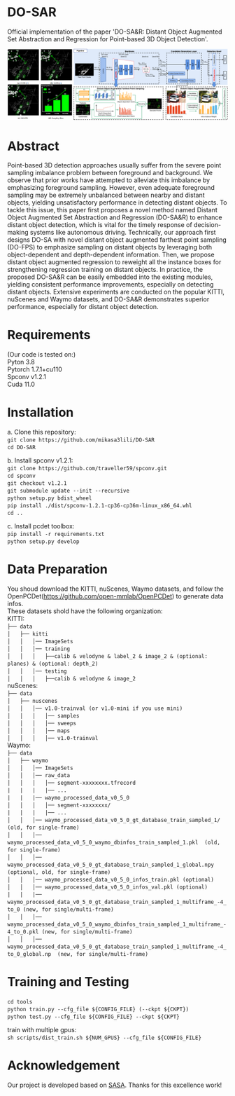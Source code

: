 # DO-SAR

Official implementation of the paper 'DO-SA&R: Distant Object Augmented Set Abstraction and Regression for Point-based 3D Object Detection'.
        

![image](https://github.com/mikasa3lili/DO-SAR/blob/main/docs/pipeline.png)

# Abstract

Point-based 3D detection approaches usually suffer from the severe point sampling imbalance problem between foreground and background. We observe that prior works have attempted to alleviate this imbalance by emphasizing foreground sampling. However, even adequate foreground sampling may be extremely unbalanced between nearby and distant objects, yielding unsatisfactory performance in detecting distant objects. To tackle this issue, this paper first proposes a novel method named Distant Object Augmented Set Abstraction and Regression (DO-SA&R) to enhance distant object detection, which is vital for the timely response of decision-making systems like autonomous driving. Technically, our approach first designs DO-SA with novel distant object augmented farthest point sampling (DO-FPS) to emphasize sampling on distant objects by leveraging both object-dependent and depth-dependent information. Then, we propose distant object augmented regression to reweight all the instance boxes for strengthening regression training on distant objects. In practice, the proposed DO-SA&R can be easily embedded into the existing modules, yielding consistent performance improvements, especially on detecting distant objects. Extensive experiments are conducted on the popular KITTI, nuScenes and Waymo datasets, and DO-SA&R demonstrates superior performance, especially for distant object detection. 

# Requirements
(Our code is tested on:)  
Pyton 3.8  
Pytorch 1.7.1+cu110  
Spconv v1.2.1  
Cuda 11.0  

# Installation
a. Clone this repository:   
`git clone https://github.com/mikasa3lili/DO-SAR`  
`cd DO-SAR`  

b. Install spconv v1.2.1:  
`git clone https://github.com/traveller59/spconv.git`  
`cd spconv`  
`git checkout v1.2.1`  
`git submodule update --init --recursive`  
`python setup.py bdist_wheel`  
`pip install ./dist/spconv-1.2.1-cp36-cp36m-linux_x86_64.whl`    
`cd ..`  

c. Install pcdet toolbox:  
`pip install -r requirements.txt`  
`python setup.py develop`  

# Data Preparation  
You shoud download the KITTI, nuScenes, Waymo datasets, and follow the OpenPCDet(https://github.com/open-mmlab/OpenPCDet) to generate data infos.  
These datasets shold have the following organization:  
KITTI:  
`├── data`  
`│   ├── kitti`  
`│   │   │── ImageSets`  
`│   │   │── training`  
`│   │   │   ├──calib & velodyne & label_2 & image_2 & (optional: planes) & (optional: depth_2)`  
`│   │   │── testing`  
`│   │   │   ├──calib & velodyne & image_2`  
nuScenes:  
`├── data`  
`│   ├── nuscenes`  
`│   │   │── v1.0-trainval (or v1.0-mini if you use mini)`  
`│   │   │   │── samples`  
`│   │   │   │── sweeps`  
`│   │   │   │── maps`  
`│   │   │   │── v1.0-trainval`  
Waymo:  
`├── data`  
`│   ├── waymo`  
`│   │   │── ImageSets`  
`│   │   │── raw_data`  
`│   │   │   │── segment-xxxxxxxx.tfrecord`  
`|   |   |   |── ...`  
`|   |   |── waymo_processed_data_v0_5_0`  
`│   │   │   │── segment-xxxxxxxx/`  
`|   |   |   |── ...`  
`│   │   │── waymo_processed_data_v0_5_0_gt_database_train_sampled_1/  (old, for single-frame)`  
`│   │   │── waymo_processed_data_v0_5_0_waymo_dbinfos_train_sampled_1.pkl  (old, for single-frame)`  
`│   │   │── waymo_processed_data_v0_5_0_gt_database_train_sampled_1_global.npy (optional, old, for single-frame)`  
`│   │   │── waymo_processed_data_v0_5_0_infos_train.pkl (optional)`  
`│   │   │── waymo_processed_data_v0_5_0_infos_val.pkl (optional)`  
`|   |   |── waymo_processed_data_v0_5_0_gt_database_train_sampled_1_multiframe_-4_to_0 (new, for single/multi-frame)`  
`│   │   │── waymo_processed_data_v0_5_0_waymo_dbinfos_train_sampled_1_multiframe_-4_to_0.pkl (new, for single/multi-frame)`  
`│   │   │── waymo_processed_data_v0_5_0_gt_database_train_sampled_1_multiframe_-4_to_0_global.np  (new, for single/multi-frame)`  
# Training and Testing  
`cd tools`  
`python train.py --cfg_file ${CONFIG_FILE} (--ckpt ${CKPT})`  
`python test.py --cfg_file ${CONFIG_FILE} --ckpt ${CKPT}`  

train with multiple gpus:  
`sh scripts/dist_train.sh ${NUM_GPUS} --cfg_file ${CONFIG_FILE}`  

# Acknowledgement
Our project is developed based on [SASA](https://github.com/blakechen97/SASA). Thanks for this excellence work!
